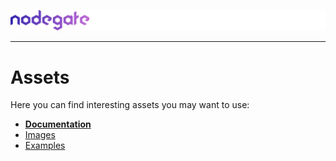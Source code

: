 ![nodegate](images/logo-documentation.png)

---

# Assets

Here you can find interesting assets you may want to use:

 - **[Documentation](documentation/README.md)**
 - [Images](images)
 - [Examples](examples)
